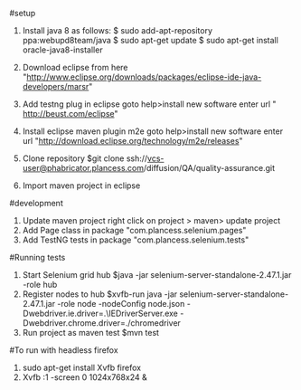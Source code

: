 #setup
1. Install java 8 as follows:
	$ sudo add-apt-repository ppa:webupd8team/java
	$ sudo apt-get update
	$ sudo apt-get install oracle-java8-installer

2. Download eclipse from here "http://www.eclipse.org/downloads/packages/eclipse-ide-java-developers/marsr"

3. Add testng plug in eclipse 
   goto help>install new software
   enter url " http://beust.com/eclipse"
4. Install eclipse maven plugin m2e
	goto help>install new software
    enter url "http://download.eclipse.org/technology/m2e/releases"
5. Clone repository
	$git clone ssh://vcs-user@phabricator.plancess.com/diffusion/QA/quality-assurance.git
6. Import maven project in eclipse

#development

1. Update maven project
   right click on project > maven> update project
2. Add Page class in package "com.plancess.selenium.pages"
3. Add TestNG tests in  package "com.plancess.selenium.tests"

#Running tests

1. Start Selenium grid hub 
 	$java -jar selenium-server-standalone-2.47.1.jar -role hub
2. Register nodes to hub 
	$xvfb-run java -jar selenium-server-standalone-2.47.1.jar -role node -nodeConfig node.json -Dwebdriver.ie.driver=.\IEDriverServer.exe -Dwebdriver.chrome.driver=./chromedriver
3. Run project as maven test
	$mvn test
	
#To run with headless firefox 
1. sudo apt-get install Xvfb firefox
2.  Xvfb :1 -screen 0 1024x768x24 &


